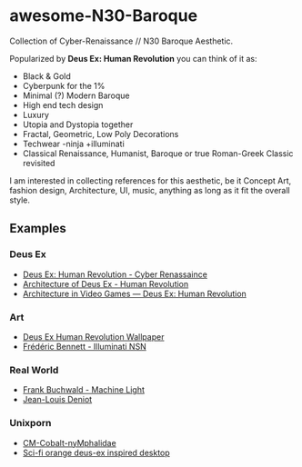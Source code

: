 # awesome-N30-Baroque

Collection of Cyber-Renaissance // N30 Baroque Aesthetic.

Popularized by **Deus Ex: Human Revolution** you can think of it as: 
  
  - Black & Gold
  - Cyberpunk for the 1%
  - Minimal (?) Modern Baroque
  - High end tech design
  - Luxury
  - Utopia and Dystopia together
  - Fractal, Geometric, Low Poly Decorations
  - Techwear -ninja +illuminati
  - Classical Renaissance, Humanist, Baroque or true Roman-Greek Classic revisited

I am interested in collecting references for this aesthetic, be it
Concept Art, fashion design, Architecture, UI, music, anything as long as it fit the
overall style.

## Examples

### Deus Ex

- [Deus Ex: Human Revolution - Cyber Renassaince](https://imgur.com/gallery/YZX8G)
- [Architecture of Deus Ex - Human Revolution](https://www.youtube.com/watch?v=_ypHM_b88Jw&list=PLD7519BFFBCE668B2)
- [Architecture in Video Games — Deus Ex: Human Revolution](https://medium.salimbo.me/architecture-in-video-games-deus-ex-human-revolution-4985235013f0)

### Art

- [Deus Ex Human Revolution Wallpaper](https://www.deviantart.com/dan-the-gir-man/art/Deus-Ex-Human-Revolution-Wallpaper-323141291)
- [Frédéric Bennett - Illuminati NSN](https://www.artstation.com/artwork/9zBEy)

### Real World

- [Frank Buchwald - Machine Light](https://www.frankbuchwald.com/)
- [Jean-Louis Deniot](https://www.ninatakesh.com/blog/jean-louis-deniot-the-parisian-designer-and-architect)

### Unixporn

- [CM-Cobalt-nyMphalidae](https://www.reddit.com/r/unixporn/comments/a5r7su/i3wm_cmcobaltnymphalidae/)
- [Sci-fi orange deus-ex inspired desktop](https://www.reddit.com/r/unixporn/comments/5gv88w/i3_polybar_scifi_orange_deusex_inspired_desktop/)
